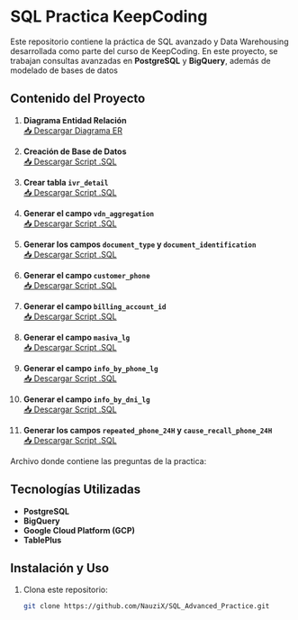 # SQL Practica KeepCoding 

Este repositorio contiene la práctica de SQL avanzado y Data Warehousing desarrollada como parte del curso de KeepCoding. En este proyecto, se trabajan consultas avanzadas en **PostgreSQL** y **BigQuery**, además de modelado de bases de datos

##  Contenido del Proyecto
1. **Diagrama Entidad Relación**  
   [📥 Descargar Diagrama ER](https://github.com/NauziX/SQL_Advanced_Practice/raw/main/Diagrama_ERKeepCoding.pdf)  

2. **Creación de Base de Datos**  
   [📥 Descargar Script .SQL](https://github.com/NauziX/SQL_Advanced_Practice/raw/main/creaciontablaskc.sql)  

3. **Crear tabla `ivr_detail`**  
   [📥 Descargar Script .SQL](https://github.com/NauziX/SQL_Advanced_Practice/raw/main/3.sql)  

4. **Generar el campo `vdn_aggregation`**  
   [📥 Descargar Script .SQL](https://github.com/NauziX/SQL_Advanced_Practice/raw/main/4.sql)  

5. **Generar los campos `document_type` y `document_identification`**  
   [📥 Descargar Script .SQL](https://github.com/NauziX/SQL_Advanced_Practice/raw/main/5.sql)  

6. **Generar el campo `customer_phone`**  
   [📥 Descargar Script .SQL](https://github.com/NauziX/SQL_Advanced_Practice/raw/main/6.sql)  

7. **Generar el campo `billing_account_id`**  
   [📥 Descargar Script .SQL](https://github.com/NauziX/SQL_Advanced_Practice/raw/main/7.sql)  

8. **Generar el campo `masiva_lg`**  
   [📥 Descargar Script .SQL](https://github.com/NauziX/SQL_Advanced_Practice/raw/main/8.sql)  

9. **Generar el campo `info_by_phone_lg`**  
   [📥 Descargar Script .SQL](https://github.com/NauziX/SQL_Advanced_Practice/raw/main/9.sql)  

10. **Generar el campo `info_by_dni_lg`**  
   [📥 Descargar Script .SQL](https://github.com/NauziX/SQL_Advanced_Practice/raw/main/10.sql)  

11. **Generar los campos `repeated_phone_24H` y `cause_recall_phone_24H`**  
   [📥 Descargar Script .SQL](https://github.com/NauziX/SQL_Advanced_Practice/raw/main/11.sql)  
 
   Archivo donde contiene las preguntas de la practica:

##  Tecnologías Utilizadas

- **PostgreSQL** 
- **BigQuery** 
- **Google Cloud Platform (GCP)** 
- **TablePlus** 

## Instalación y Uso

1. Clona este repositorio:
   ```bash
   git clone https://github.com/NauziX/SQL_Advanced_Practice.git
